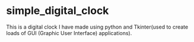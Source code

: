# simple_digital_clock
This is a digital clock I have made using python and Tkinter(used to create loads of GUI (Graphic User Interface) applications).
